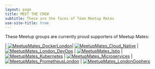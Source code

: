 ```yaml
---
layout: page
title: MEET THE CREW
subtitle: These are the faces of Team Meetup Mates
use-site-title: true
---
```



These Meetup groups are currently proud supporters of Meetup Mates:

| [![MeetupMates_DockerLondon](/img/MeetupMates_Docker_London.png "Docker London loves Meetup Mates")](https://www.meetup.com/Docker-London/)| [![MeetupMates_Cloud_Native](/img/MeetupMates_Cloud_Native.png "Cloud Native London loves Meetup Mates")](https://www.meetup.com/Cloud-Native-London/) | [![MeetupMates_London_DevOps](/img/MeetupMates_London_DevOps.png "London DevOps loves Meetup Mates")](https://www.meetup.com/London-DevOps/) | [![MeetupMates_Istio](/img/MeetupMates_Istio.png "Istio London loves Meetup Mates")](https://www.meetup.com/Istio-London/) | [![MeetupMates_Kubernetes](/img/MeetupMates_Kubernetes.png "Kubernetes loves loves Meetup Mates")](https://www.meetup.com/Kubernetes-London/) | [![MeetupMates_Microservices](/img/MeetupMates_Microservices.png "Microservices London loves Meetup Mates")](https://www.meetup.com/London-Microservices-User-Group/events/) | [![MeetupMates_PrometheusLondon](/img/MeetupMates_PrometheusLondon.png "Prometheus London loves Meetup Mates")](https://www.meetup.com/Prometheus-London/) | [![MeetupMates_LondonGophers](/img/MeetupMates_LondonGophers.png "London Gophers loves Meetup Mates")](https://www.meetup.com/LondonGophers/)

